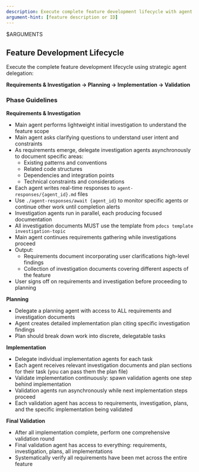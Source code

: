 ```yaml
---
description: Execute complete feature development lifecycle with agent delegation
argument-hint: [feature description or ID]
---
```


$ARGUMENTS

## Feature Development Lifecycle

Execute the complete feature development lifecycle using strategic agent delegation:

**Requirements & Investigation → Planning → Implementation → Validation**

### Phase Guidelines

**Requirements & Investigation**
- Main agent performs lightweight initial investigation to understand the feature scope
- Main agent asks clarifying questions to understand user intent and constraints
- As requirements emerge, delegate investigation agents asynchronously to document specific areas:
  - Existing patterns and conventions
  - Related code structures
  - Dependencies and integration points
  - Technical constraints and considerations
- Each agent writes real-time responses to `agent-responses/{agent_id}.md` files
- Use `./agent-responses/await {agent_id}` to monitor specific agents or continue other work until completion alerts
- Investigation agents run in parallel, each producing focused documentation
- All investigation documents MUST use the template from `pdocs template investigation-topic`
- Main agent continues requirements gathering while investigations proceed
- Output: 
  - Requirements document incorporating user clarifications high-level findings
  - Collection of investigation documents covering different aspects of the feature
- User signs off on requirements and investigation before proceeding to planning

**Planning**
- Delegate a planning agent with access to ALL requirements and investigation documents
- Agent creates detailed implementation plan citing specific investigation findings
- Plan should break down work into discrete, delegatable tasks

**Implementation**
- Delegate individual implementation agents for each task
- Each agent receives relevant investigation documents and plan sections for their task (you can pass them the plan file)
- Validate implementation continuously: spawn validation agents one step behind implementation
- Validation agents run asynchronously while next implementation steps proceed
- Each validation agent has access to requirements, investigation, plans, and the specific implementation being validated

**Final Validation**
- After all implementation complete, perform one comprehensive validation round
- Final validation agent has access to everything: requirements, investigation, plans, all implementations
- Systematically verify all requirements have been met across the entire feature
